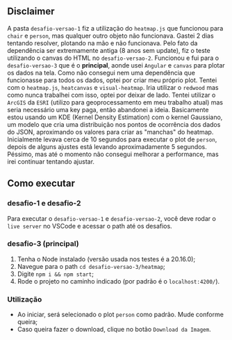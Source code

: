 ## Disclaimer

A pasta ``desafio-versao-1`` fiz a utilização do ``heatmap.js`` que funcionou para ``chair`` e ``person``, mas qualquer outro objeto não funcionava. Gastei 2 dias tentando resolver, plotando na mão e não funcionava. Pelo fato da dependência ser extremamente antiga (8 anos sem update), fiz o teste utilizando o canvas do HTML no ``desafio-versao-2``. Funcionou e fui para o ``desafio-versao-3`` que é o **principal**, aonde usei ``Angular`` e ``canvas`` para plotar os dados na tela. Como não consegui nem uma dependência que funcionasse para todos os dados, optei por criar meu próprio plot. Tentei com o ``heatmap.js``, ``heatcanvas`` e ``visual-heatmap``. Iria utilizar o ``redwood`` mas como nunca trabalhei com isso, optei por deixar de lado. Tentei utilizar o ``ArcGIS`` da ``ESRI`` (utilizo para geoprocessamento em meu trabalho atual) mas seria necessário uma key paga, então abandonei a ideia.
Basicamente estou usando um KDE (Kernel Density Estimation) com o kernel Gaussiano, um modelo que cria uma distribuição nos pontos de ocorrência dos dados do JSON, aproximando os valores para criar as "manchas" do heatmap.
Inicialmente levava cerca de 10 segundos para executar o plot de ``person``, depois de alguns ajustes está levando aproximadamente 5 segundos. Péssimo, mas até o momento não consegui melhorar a performance, mas irei continuar tentando ajustar.


## Como executar

### desafio-1 e desafio-2
Para executar o ``desafio-versao-1`` e ``desafio-versao-2``, você deve rodar o ``live server`` no VSCode e acessar o path até os desafios.


### desafio-3 (principal)
1. Tenha o Node instalado (versão usada nos testes é a 20.16.0);<br>
2. Navegue para o path ``cd desafio-versao-3/heatmap``;<br>
3. Digite ``npm i && npm start``;<br>
4. Rode o projeto no caminho indicado (por padrão é o ``localhost:4200/``).<br>

### Utilização
* Ao iniciar, será selecionado o plot ``person`` como padrão. Mude conforme queira;<br>
* Caso queira fazer o download, clique no botão ``Download da Imagem``.